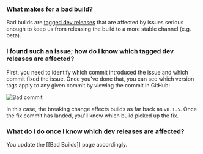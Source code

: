 ### What makes for a bad build?

Bad builds are [tagged dev releases](https://github.com/flutter/flutter/releases) that are affected by issues serious enough to keep us from releasing the build to a more stable channel (e.g. beta).

### I found such an issue; how do I know which tagged dev releases are affected?

First, you need to identify which commit introduced the issue and which commit fixed the issue.  Once you've done that, you can see which version tags apply to any given commit by viewing the commit in GitHub:

![Bad commit](https://i.imgur.com/mWRTcaE.png)

In this case, the breaking change affects builds as far back as `v0.1.5`.  Once the fix commit has landed, you'll know which build picked up the fix.

### What do I do once I know which dev releases are affected?

You update the [[Bad Builds]] page accordingly.